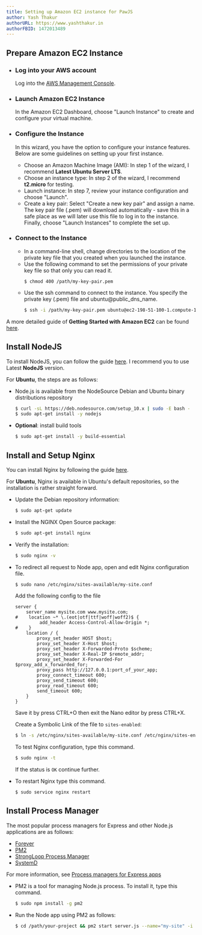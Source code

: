 ```yaml
---
title: Setting up Amazon EC2 instance for PawJS
author: Yash Thakur
authorURL: https://www.yashthakur.in
authorFBID: 1472013489
---
```


## Prepare Amazon EC2 Instance
 - ### Log into your AWS account
    Log into the [AWS Management Console](https://console.aws.amazon.com/).

 - ### Launch Amazon EC2 Instance
   In the Amazon EC2 Dashboard, choose "Launch Instance" to create and configure your virtual machine.

 - ### Configure the Instance
   In this wizard, you have the option to configure your instance features. Below are some guidelines on setting up 
   your first instance.
   <!--truncate-->
   - Choose an Amazon Machine Image (AMI): In step 1 of the wizard, I recommend **Latest Ubuntu Server LTS**.
   - Choose an instance type: In step 2 of the wizard, I recommend **t2.micro** for testing.
   - Launch instance: In step 7, review your instance configuration and choose "Launch".
   - Create a key pair: Select "Create a new key pair" and assign a name. The key pair file (.pem) will download 
   automatically - save this in a safe place as we will later use this file to log in to the instance. Finally, choose 
   "Launch Instances" to complete the set up.

 - ### Connect to the Instance
   - In a command-line shell, change directories to the location of the private key file that you created when you launched the instance.
   - Use the following command to set the permissions of your private key file so that only you can read it. 
     ```
     $ chmod 400 /path/my-key-pair.pem
     ```
   - Use the ssh command to connect to the instance. You specify the private key (.pem) file and ubuntu@public_dns_name. 
      ```bash
      $ ssh -i /path/my-key-pair.pem ubuntu@ec2-198-51-100-1.compute-1.amazonaws.com
      ```
A more detailed guide of **Getting Started with Amazon EC2** can be found [here](https://aws.amazon.com/ec2/getting-started/).

<script async src="//pagead2.googlesyndication.com/pagead/js/adsbygoogle.js"></script>
<ins class="adsbygoogle"
     style="display:block; text-align:center;"
     data-ad-layout="in-article"
     data-ad-format="fluid"
     data-ad-client="ca-pub-7586505628408924"
     data-ad-slot="9476337873"></ins>
<script>
     (adsbygoogle = window.adsbygoogle || []).push({});
</script>

## Install NodeJS

To install NodeJS, you can follow the guide [here](https://nodejs.org/en/download/package-manager/). I recommend you to use Latest **NodeJS** version.

For **Ubuntu**, the steps are as follows:
 - Node.js is available from the NodeSource Debian and Ubuntu binary distributions repository
   ```bash
   $ curl -sL https://deb.nodesource.com/setup_10.x | sudo -E bash -
   $ sudo apt-get install -y nodejs
   ```
 - **Optional**: install build tools   
   ```bash
   $ sudo apt-get install -y build-essential
   ```
 
## Install and Setup Nginx
You can install Nginx by following the guide [here](https://docs.nginx.com/nginx/admin-guide/installing-nginx/installing-nginx-open-source). 

For **Ubuntu**, Nginx is available in Ubuntu's default repositories, so the installation is rather straight forward.
 - Update the Debian repository information:
   ```bash
   $ sudo apt-get update
   ```
 - Install the NGINX Open Source package:
   ```bash
   $ sudo apt-get install nginx
   ```
 - Verify the installation:
   ```bash
   $ sudo nginx -v
   ```
 - To redirect all request to Node app, open and edit Nginx configuration file.
   ```bash
   $ sudo nano /etc/nginx/sites-available/my-site.conf
   ```
   
   Add the following config to the file
   
   ```
   server {
       server_name mysite.com www.mysite.com;
   #    location ~* \.(eot|otf|ttf|woff|woff2)$ {
            add_header Access-Control-Allow-Origin *;
   #    }
       location / {
           proxy_set_header HOST $host;
           proxy_set_header X-Host $host;
           proxy_set_header X-Forwarded-Proto $scheme;
           proxy_set_header X-Real-IP $remote_addr;
           proxy_set_header X-Forwarded-For $proxy_add_x_forwarded_for;
           proxy_pass http://127.0.0.1:port_of_your_app;
           proxy_connect_timeout 600;
           proxy_send_timeout 600;
           proxy_read_timeout 600;
           send_timeout 600;
       }
   }
   ```

    Save it by press CTRL+O then exit the Nano editor by press CTRL+X. 
    
    Create a Symbolic Link of the file to `sites-enabled`:
    ```bash
    $ ln -s /etc/nginx/sites-available/my-site.conf /etc/nginx/sites-enabled/
    ```
    
    To test Nginx configuration, type this command.
    ```bash
    $ sudo nginx -t
    ```
    If the status is `OK` continue further.
 - To restart Nginx type this command.
    ```bash
    $ sudo service nginx restart
    ```
<script async src="//pagead2.googlesyndication.com/pagead/js/adsbygoogle.js"></script>
<ins class="adsbygoogle"
     style="display:block; text-align:center;"
     data-ad-layout="in-article"
     data-ad-format="fluid"
     data-ad-client="ca-pub-7586505628408924"
     data-ad-slot="9476337873"></ins>
<script>
     (adsbygoogle = window.adsbygoogle || []).push({});
</script>

## Install Process Manager

The most popular process managers for Express and other Node.js applications are as follows:
 - [Forever](https://github.com/foreverjs/forever)
 - [PM2](https://pm2.io/doc/)
 - [StrongLoop Process Manager](http://strong-pm.io/)
 - [SystemD](https://www.axllent.org/docs/view/nodejs-service-with-systemd/)
 
For more information, see [Process managers for Express apps](https://expressjs.com/en/advanced/pm.html)
 - PM2 is a tool for managing Node.js process. To install it, type this command.
   ```bash
   $ sudo npm install -g pm2
   ```
 - Run the Node app using PM2 as follows:
   ```bash
   $ cd /path/your-project && pm2 start server.js --name="my-site" -i 3 --watch
   ```
